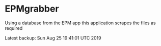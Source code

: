 # EPMgrabber
Using a database from the EPM app this application scrapes the files as required


Latest backup: Sun Aug 25 19:41:01 UTC 2019

